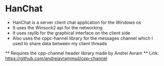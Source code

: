 # HanChat
 - HanChat is a server client chat application for the Windows os
 - It uses the Winsock2 api for the networking
 - It uses raylib for the graphical interface on the client side
 - Also uses the cppc-hannel library for the messages channel which I used to share data between my client threads

** Requires the cpp-channel header library made by Andrei Avram
** Link: https://github.com/andreiavrammsd/cpp-channel
